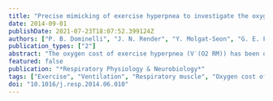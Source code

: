 ```yaml
---
title: "Precise mimicking of exercise hyperpnea to investigate the oxygen cost of breathing"
date: 2014-09-01
publishDate: 2021-07-23T18:07:52.399124Z
authors: ["P. B. Dominelli", "J. N. Render", "Y. Molgat-Seon", "G. E. Foster", "A. W. Sheel"]
publication_types: ["2"]
abstract: "The oxygen cost of exercise hyperpnea (V˙(O2 RM)) has been quantified using a variety of techniques with inconsistent findings. Between-study variation relates to poor control of breathing patterns and lung mechanics. We developed a methodology allowing precise matching of exercising WOB in order to estimate V˙(O2 RM). Thirteen healthy young subjects (7 male) completed an incremental cycle exercise test, familiarization and experimental days where exercise hyperpnea was mimicked. On experimental days, feedback of exercise flow, volume and the respiratory pressures were provided while end-tidal CO2 was kept at exercise levels during each 5-min trial. Minute ventilation levels between 50 and 100% maximum were mimicked 3-5 times. The r(2) between exercise and mimic trails was 0.99 for frequency, tidal volume and minute ventilation; 0.86 for esophageal pressure swings and 0.93 for WOB. The coefficient of variation for (V˙(O2) averaged 4.3, 4.4 and 5.7% for 50, 75 and 100% ventilation trials. When WOB and other respiratory parameters are tightly controlled, the V˙(O2 RM) can be consistently estimated."
featured: false
publication: "*Respiratory Physiology & Neurobiology*"
tags: ["Exercise", "Ventilation", "Respiratory muscle", "Oxygen cost of breathing", "Work of Breathing", "Humans", "Apnea", "Adult", "Female", "Male", "Oxygen Consumption", "Respiration", "Young Adult", "Respiratory Mechanics", "Time Factors", "Respiratory Muscles", "Feedback", "Physiological", "Oxygen consumption of respiratory muscles", "Respiratory mechanics", "Respiratory muscles", "Ventilators", "Mechanical", "Work of breathing"]
doi: "10.1016/j.resp.2014.06.010"
---
```


